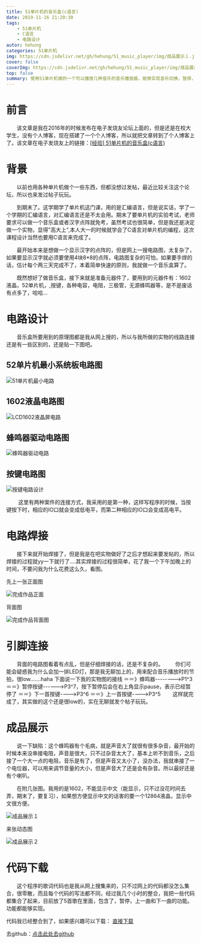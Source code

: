 ```yaml
---
title: 51单片机的音乐盒(c语言)
date: 2019-11-16 21:20:30
tags: 
	- 51单片机
	- C语言
	- 电路设计
autor: hehung
categories: 51单片机
img: https://cdn.jsdelivr.net/gh/hehung/51_music_player/img/成品展示１.jpg
cover: false
coverImg: https://cdn.jsdelivr.net/gh/hehung/51_music_player/img/成品展示１.jpg
top: false
summary: 使用51单片机做的一个可以播放几种音乐的音乐播放器，能够实现音乐切换，暂停，播放等功能。包含电路设计，焊接与源码分享。
---
```


# 前言
　　该文章是我在2016年的时候发布在电子发烧友论坛上面的，但是还是在校大学生，没有个人博客，现在搭建了一个个人博客，所以就把文章转到了个人博客上了。该文章在电子发烧友上的链接：[[经验] 51单片机的音乐盒(c语言)](http://bbs.elecfans.com/jishu_1102723_1_1.html "[经验] 51单片机的音乐盒(c语言)")
  
# 背景
　　以前也用各种单片机做个一些东西，但都没想过发帖，最近比较关注这个论坛，所以也来发过帖子玩玩。
  
　　到期末了。这学期学了单片机这门课，用的是汇编语言，但是说实话，学了一个学期的汇编语言，对汇编语言还是不太会用。期末了要单片机的实验考试，老师要求可以做一个音乐盒或者汉字点阵就免考，虽然考试也很简单，但是我还是决定做一个实物，显得"高大上",本人大一的时候就学会了C语言对单片机的编程，这次课程设计当然也要用C语言来完成了。
   
　　最开始本来是想做一个显示汉字的点阵的，但是网上一搜电路图，太复杂了，如果要显示汉字就必须要使用4块8*8的点阵，电路图复杂的可怕，如果要手焊的话，估计每个两三天完成不了，本着简单快速的原则，我就做一个音乐盒算了。
  
　　既然想好了做音乐盒，接下来就是准备元器件了，要用到的元器件有：1602液晶，52单片机，,按键，各种电容，电阻，三极管，无源蜂鸣器等，是不是废话有点多了，哈哈...
  
# 电路设计
　　音乐盒所要用到的原理图都是我从网上搜的，所以与我所做的实物的线路连接还是有一些区别的，还是贴一下图吧。
## 52单片机最小系统板电路图　
![51单片机最小电路](https://cdn.jsdelivr.net/gh/hehung/51_music_player/img/51单片机最小电路.jpg "51单片机最小电路")
## 1602液晶电路图
![LCD1602液晶屏电路](https://cdn.jsdelivr.net/gh/hehung/51_music_player/img/LCD1602液晶屏电路.jpg "LCD1602液晶屏电路")

## 蜂鸣器驱动电路图
![蜂鸣器驱动电路](https://cdn.jsdelivr.net/gh/hehung/51_music_player/img/蜂鸣器驱动电路.jpg "蜂鸣器驱动电路")

## 按键电路图
![按键电路设计](https://cdn.jsdelivr.net/gh/hehung/51_music_player/img/按键电路设计.jpg "按键电路设计")

　　 这里有两种案件的连接方式，我采用的是第一种，这样写程序的时候，当按键按下时，相应的IO口就会变成低电平，而第二种相应的IO口会变成高电平。

# 电路焊接
　　接下来就开始焊接了，但是我是在吧实物做好了之后才想起来要发帖的，所以焊接的过程就yy一下就行了....其实焊接的过程很简单，花了我一个下午加晚上的时间，不要问我为什么花费这么久，看图。
  
先上一张正面图

![完成作品正面](https://cdn.jsdelivr.net/gh/hehung/51_music_player/img/完成作品正面.jpg "完成作品正面")

背面图

![完成作品背面图](https://cdn.jsdelivr.net/gh/hehung/51_music_player/img/完成作品背面图.jpg "完成作品背面图")

# 引脚连接
　　背面的电路图看着有点乱，但是仔细焊接的话，还是不复杂的。
　　你们可能会疑惑我为什么会加一排LED灯，那是我无聊加上的，用来配合音乐播放时的节拍，很low.......haha
下面说一下我的实物图的接线
＝＝》蜂鸣器-------->P1^3
＝＝》暂停按键------>P3^7，按下暂停后会在右上角显示pause，表示已经暂停了
＝＝》下一首按键---->P3^6
＝＝》上一首按键---->P3^5
　　这样就完成了，其实做的这个还是很low的，实在无聊就发个帖子玩玩。

# 成品展示
　　说一下缺陷：这个蜂鸣器有个毛病，就是声音大了就很有很多杂音，最开始的时候本来没串接电阻，声音是很大，只不过杂音太大了，基本上听不到音乐，之后接了一个大一点的电阻，音乐是有了，但是声音又太小了，没办法，我就串接了一个电位器，可以用来调节音量的大小，但是声音大了还是会有杂音。所以最好还是有个喇叭。

　　在附几张图。我用的是1602，不能显示中文（能显示，只不过没花时间去弄，期末了，要复习），如果想方便显示中文的话害的要一个12864液晶，显示中文很方便。
  
![成品展示１](https://cdn.jsdelivr.net/gh/hehung/51_music_player/img/成品展示１.jpg "成品展示１")

来张动态图

![成品展示２](https://cdn.jsdelivr.net/gh/hehung/51_music_player/img/成品展示２.gif "成品展示２")

# 代码下载
　　这个程序的歌词代码也是我从网上搜集来的，只不过网上的代码都没怎么集合，很零散，而且每个代码的写法都不同，经过我几个小时的整合，我把一些代码都集合了起来，目前放了5首歌在里面，包含了，暂停，上一曲和下一曲的功能。功能都能够实现。

代码我已经整合到了，如果感兴趣可以下载：
[直接下载](https://cdn.jsdelivr.net/gh/hehung/51_music_player/音乐播放器.7z "直接下载")

去github：[点击此处去github](https://github.com/hehung/51_music_player "点此处去github")





